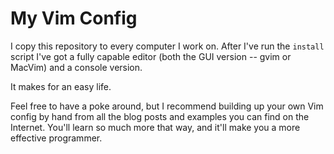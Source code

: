 My Vim Config
=============

I copy this repository to every computer I work on. After I've run the
`install` script I've got a fully capable  editor (both the GUI version
-- gvim or MacVim) and a console version.

It makes for an easy life.

Feel free to have a poke around, but I recommend building up your own
Vim config by hand from all the blog posts and examples you can find on
the Internet. You'll learn so much more that way, and it'll make you a
more effective programmer.
